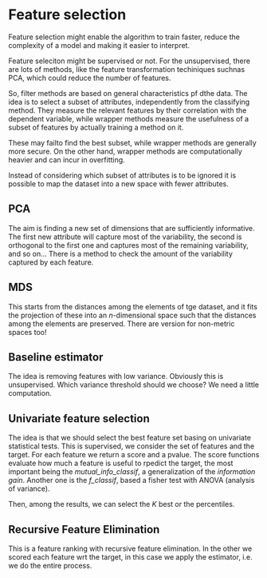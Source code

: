 # Feature selection

Feature selection might enable the algorithm to train faster, reduce the complexity of a model and making it easier to interpret. 

Feature seleciton might be supervised or not. For the unsupervised, there are lots of methods, like the feature transformation techiniques suchnas PCA, which could reduce the number of features.

So, filter methods are based on general characteristics pf dthe data. The idea is to select a subset of attributes, independently from the classifying method. They measure the relevant features by their correlation with the dependent variable, while wrapper methods measure the usefulness of a subset of features by actually training a method on it.

These may failto find the best subset, while wrapper methods are generally more secure. On the other hand, wrapper methods are computationally heavier and can incur in overfitting. 

Instead of considering which subset of attributes is to be ignored it is possible to map the dataset into a new space with fewer attributes. 

## PCA

The aim is finding a new set of dimensions that are sufficiently informative. The first new attribute will capture most of the variability, the second is orthogonal to the first one and captures most of the remaining variability, and so on... There is a method to check the amount of the variability captured by each feature. 

## MDS

This starts from the distances among the elements of tge dataset, and it fits the projection of these into an $n$-dimensional space such that the distances among the elements are preserved. There are version for non-metric spaces too! 

## Baseline estimator

The idea is removing features with low variance. Obviously this is unsupervised. Which variance threshold should we choose? We need a little computation. 

## Univariate feature selection

The idea is that we should select the best feature set basing on univariate statistical tests. This is supervised, we consider the set of features and the target. For each feature we return a score and a pvalue. The score functions evaluate how much a feature is useful to rpedict the target, the most important being the *mutual_info_classif*, a generalization of the *information gain*. Another one is the *f_classif*, based a fisher test with ANOVA (analysis of variance). 

Then, among the results, we can select the $K$ best or the percentiles.

## Recursive Feature Elimination

This is a feature ranking with recursive feature elimination. In the other we scored each feature wrt the target, in this case we apply the estimator, i.e. we do the entire process.